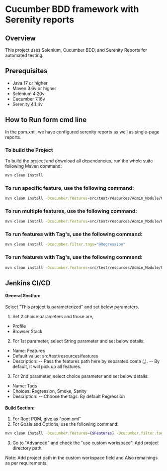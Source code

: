 # Cucumber BDD framework with Serenity reports

## Overview
This project uses Selenium, Cucumber BDD, and Serenity Reports for automated testing.

## Prerequisites
- Java 17 or higher
- Maven 3.6v or higher
- Selenium 4.20v
- Cucumber 7.16v
- Serenity 4.1.4v

## How to Run form cmd line
In the pom.xml, we have configured serenity reports as well as single-page reports.

### To build the Project
To build the project and download all dependencies, run the whole suite following Maven command:
```bash
mvn clean install
```

### To run specific feature, use the following command:
```bash
mvn clean install -Dcucumber.features=src/test/resources/Admin_Module/UserOperation.feature
```

### To run multiple features, use the following command:
```bash
mvn clean install -Dcucumber.features=src/test/resources/Admin_Module/UserOperation.feature,src/test/resources/Admin_Module/Multi_User_Creation.feature
```

### To run features with Tag's, use the following command:
```bash
mvn clean install -Dcucumber.filter.tags="@Regression"
```

### To run features with Tag's, use the following command:
```bash
mvn clean install -Dcucumber.features=src/test/resources/Admin_Module/UserOperation.feature -Dcucumber.filter.tags="@Regression"
```

## Jenkins CI/CD

#### General Section:
 Select "This project is parameterized" and set below parameters.
1. Set 2 choice parameters and those are,
 - Profile
 - Browser Stack
2. For 1st parameter, select String parameter and set below details:
 - Name: Features
 - Default value: src/test/resources/features
 - Description: -- Pass the features path here by separated coma (,). -- By default, it will pick up all features.
3. For 2nd parameter, select choice parameter and set below details:
 - Name: Tags
 - Choices: Regression, Smoke, Sanity
 - Description: -- Choose the tags. By default Regression
#### Build Section:
1. For Root POM, give as "pom.xml"
2. For Goals and Options, use the following command:
```bash
mvn clean install -Dcucumber.features={$Features} -Dcucumber.filter.tags="@{$Tags}"
```
3. Go to "Advanced" and check the "use custom workspace". Add project directory path.

Note: Add project path in the custom workspace field and Also remainings as per requirements.